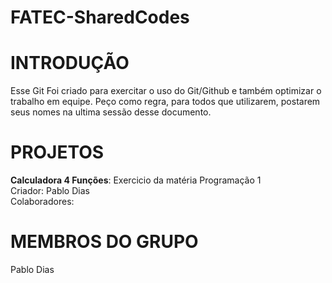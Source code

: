 FATEC-SharedCodes
=================

INTRODUÇÃO
==========
Esse Git Foi criado para exercitar o uso do Git/Github e também optimizar o trabalho em equipe.
Peço como regra, para todos que utilizarem, postarem seus nomes na ultima sessão desse documento.


PROJETOS
========
<b>Calculadora 4 Funções</b>: Exercicio da matéria Programação 1<br />
Criador: Pablo Dias<br />
Colaboradores:



MEMBROS DO GRUPO
================
Pablo Dias
